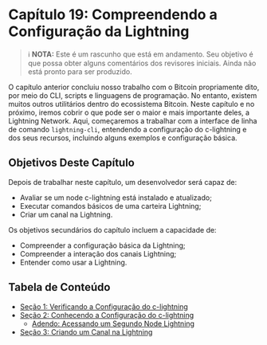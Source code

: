 # Capítulo 19: Compreendendo a Configuração da Lightning

> :information_source: **NOTA:** Este é um rascunho que está em andamento. Seu objetivo é que possa obter alguns comentários dos revisores iniciais. Ainda não está pronto para ser produzido.

O capítulo anterior concluiu nosso trabalho com o Bitcoin propriamente dito, por meio do CLI, scripts e linguagens de programação. No entanto, existem muitos outros utilitários dentro do ecossistema Bitcoin. Neste capítulo e no próximo, iremos cobrir o que pode ser o maior e mais importante deles, a Lightning Network. Aqui, começaremos a trabalhar com a interface de linha de comando `lightning-cli`, entendendo a configuração do c-lightning e dos seus recursos, incluindo alguns exemplos e configuração básica.

## Objetivos Deste Capítulo

Depois de trabalhar neste capítulo, um desenvolvedor será capaz de:

   * Avaliar se um node c-lightning está instalado e atualizado;
   * Executar comandos básicos de uma carteira Lightning;
   * Criar um canal na Lightning.
   
Os objetivos secundários do capítulo incluem a capacidade de:

   * Compreender a configuração básica da Lightning;
   * Compreender a interação dos canais Lightning;
   * Entender como usar a Lightning.

## Tabela de Conteúdo

* [Seção 1: Verificando a Configuração do c-lightning](19_1_Verifying_Your_Lightning_Setup.md)
* [Seção 2: Conhecendo a Configuração do c-lightning](19_2_Knowing_Your_lightning_Setup.md)
   * [Adendo: Acessando um Segundo Node Lightning](19_2__Interlude_Accessing_a_Second_Lightning_Node.md)
* [Seção 3: Criando um Canal na Lightning](19_3_Setting_Up_a_Channel.md)